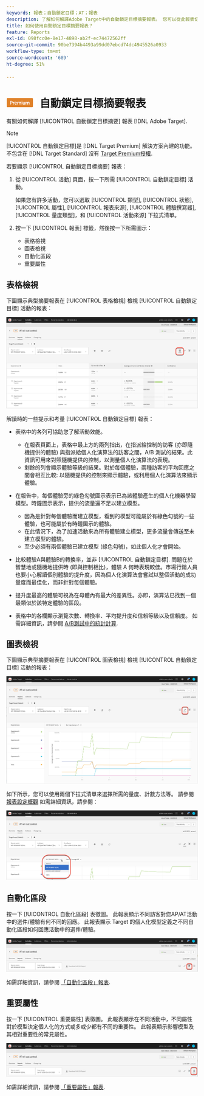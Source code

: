 ```yaml
---
keywords: 報表；自動鎖定目標；AT；報表
description: 了解如何解譯Adobe Target中的自動鎖定目標摘要報表。 您可以從此報表切換至「自動化區段」和「重要屬性」報表。
title: 如何使用自動鎖定目標摘要報表？
feature: Reports
exl-id: 098fcc0e-8e17-4898-ab2f-ec74472562ff
source-git-commit: 90be7394b4493a99dd07ebcd74dc4945526a0933
workflow-type: tm+mt
source-wordcount: '689'
ht-degree: 51%

---
```


# ![PREMIUM](/help/main/assets/premium.png) 自動鎖定目標摘要報表

有關如何解譯 [!UICONTROL 自動鎖定目標摘要] 報表 [!DNL Adobe Target].

>[!NOTE]
>
>[!UICONTROL 自動鎖定目標]是 [!DNL Target Premium] 解決方案內建的功能。不包含在 [!DNL Target Standard] 沒有 [Target Premium授權](/help/main/c-intro/intro.md#premium).

若要顯示 [!UICONTROL 自動鎖定目標摘要] 報表：

1. 從 [!UICONTROL 活動] 頁面，按一下所需 [!UICONTROL 自動鎖定目標] 活動。

   如果您有許多活動，您可以選取 [!UICONTROL 類型], [!UICONTROL 狀態], [!UICONTROL 屬性], [!UICONTROL 報表來源], [!UICONTROL 體驗撰寫器], [!UICONTROL 量度類型]，和 [!UICONTROL 活動來源] 下拉式清單。

1. 按一下 [!UICONTROL 報表] 標籤，然後按一下所需圖示：

   * 表格檢視
   * 圖表檢視
   * 自動化區段
   * 重要屬性

## 表格檢視

下圖顯示典型摘要報表在 [!UICONTROL 表格檢視] 檢視 [!UICONTROL 自動鎖定目標] 活動的報表：

![自動鎖定目標表格檢視報表](/help/main/c-reports/assets/at-table-view.png)

解讀時的一些提示和考量 [!UICONTROL 自動鎖定目標] 報表：

* 表格中的各列可協助您了解活動效能。

   * 在報表頁面上，表格中最上方的兩列指出，在指派給控制的訪客 (亦即隨機提供的體驗) 與指派給個人化演算法的訪客之間，A/B 測試的結果。此資訊可用來對照隨機提供的控制，以測量個人化演算法的表現。
   * 剩餘的列會顯示體驗等級的結果。對於每個體驗，兩種訪客的平均回應之間會相互比較: 以隨機提供的控制來顯示體驗，或利用個人化演算法來顯示體驗。

* 在報告中，每個體驗旁的綠色勾號圖示表示已為該體驗產生的個人化機器學習模型。時鐘圖示表示，提供的流量還不足以建立模型。

   * 因為是針對每個體驗而建立模型，看到的模型可能屬於有綠色勾號的一些體驗，也可能屬於有時鐘圖示的體驗。
   * 在此情況下，為了加速活動來為所有體驗建立模型，更多流量會傳送至未建立模型的體驗。
   * 至少必須有兩個體驗已建立模型 (綠色勾號)，如此個人化才會開始。

* 比較體驗A與體驗B的轉換率，並非 [!UICONTROL 自動鎖定目標]. 問題在於智慧地或隨機地提供時 (即與控制相比)，體驗 A 何時表現較佳。市場行銷人員也要小心解讀個別體驗的提升度，因為個人化演算法會嘗試以整個活動的成功量度而最佳化，而非針對每個體驗。
* 提升度最高的體驗可視為在母體內有最大的差異性。亦即，演算法已找到一個最類似於該特定體驗的區段。
* 表格中的各欄顯示瀏覽次數、轉換率、平均提升度和信賴等級以及信賴度。 如需詳細資訊，請參閱 [A/B測試中的統計計算](/help/main/c-reports/statistical-methodology/statistical-calculations.md).

## 圖表檢視

下圖顯示典型摘要報表在 [!UICONTROL 圖表檢視] 檢視 [!UICONTROL 自動鎖定目標] 活動的報表：

![自動鎖定目標圖表檢視報表](/help/main/c-reports/assets/at-graph-view.png)

如下所示，您可以使用兩個下拉式清單來選擇所需的量度、計數方法等。 請參閱 [報表設定概觀](/help/main/c-reports/c-report-settings/report-settings.md) 如需詳細資訊，請參閱：

![自動鎖定目標圖表檢視報表](/help/main/c-reports/assets/at-graph-view-2.png)

## 自動化區段

按一下 [!UICONTROL 自動化區段] 表徵圖。 此報表顯示不同訪客對您AP/AT活動中的選件/體驗有何不同的回應。 此報表顯示 Target 的個人化模型定義之不同自動化區段如何回應活動中的選件/體驗。

![「自動化區段」圖示](/help/main/c-reports/assets/icon-automated-sements.png)

如需詳細資訊，請參閱 [「自動化區段」報表](/help/main/c-reports/c-personalization-insights-reports/automated-segments-report.md).

## 重要屬性

按一下 [!UICONTROL 重要屬性] 表徵圖。 此報表顯示在不同活動中，不同屬性對於模型決定個人化的方式或多或少都有不同的重要性。 此報表顯示影響模型及其相對重要性的常見屬性。

![「重要屬性」表徵圖](/help/main/c-reports/assets/icon-important-attributes.png)

如需詳細資訊，請參閱 [「重要屬性」報表](/help/main/c-reports/c-personalization-insights-reports/important-attributes-report.md).
